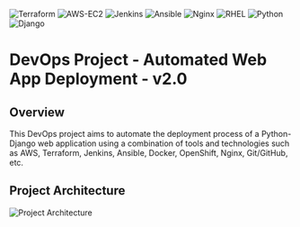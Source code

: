 ![Terraform](https://img.shields.io/badge/Terraform-v1.5.x-6528F7) ![AWS-EC2](https://img.shields.io/badge/AWS-Ec2-FF9900) ![Jenkins](https://img.shields.io/badge/Jenkins-v2.401.x-C51605) ![Ansible](https://img.shields.io/badge/Ansible-v2.15.x-2B2730) ![Nginx](https://img.shields.io/badge/Tomcat-v1.24.x-009639) ![RHEL](https://img.shields.io/badge/RHEL-v9.x-B31312) ![Python](https://img.shields.io/badge/Python-v3.11.x-FFD43B) ![Django](https://img.shields.io/badge/Django-v4.2.x-0B666A)

# DevOps Project - Automated Web App Deployment - v2.0

## Overview

This DevOps project aims to automate the deployment process of a Python-Django web application using a combination of tools and technologies such as AWS, Terraform, Jenkins, Ansible, Docker, OpenShift, Nginx, Git/GitHub, etc. 

## Project Architecture
![Project Architecture]()

